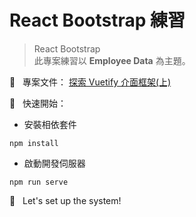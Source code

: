 # React Bootstrap 練習

> React Bootstrap<br>
> 此專案練習以 **Employee Data** 為主題。<br>

📝 &nbsp; 專案文件：
[探索 Vuetify 介面框架(上)]([https://jacychu.medium.com/%E6%8E%A2%E7%B4%A2-vuetify-%E4%BB%8B%E9%9D%A2%E6%A1%86%E6%9E%B6-%E4%B8%8A-79d06a2254ad](https://jacychu.medium.com/react-bootstrap-react-bootstrap-a1fd4a13fc4d))

🚀 &nbsp; 快速開始：<br>
- 安裝相依套件
```
npm install
```
- 啟動開發伺服器
```
npm run serve
```

🙌 &nbsp; Let's set up the system!
